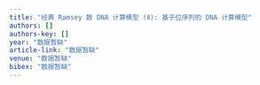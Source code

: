 ```yaml
---
title: "经典 Ramsey 数 DNA 计算模型 (Ⅱ): 基于位序列的 DNA 计算模型"
authors: []
authors-key: []
year: "数据暂缺"
article-link: "数据暂缺"
venue: "数据暂缺"
bibex: "数据暂缺"
---
```

